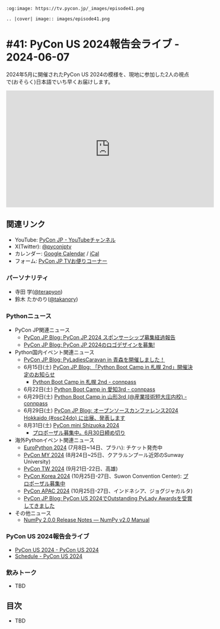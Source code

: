 ```{eval-rst}
:og:image: https://tv.pycon.jp/_images/episode41.png

.. |cover| image:: images/episode41.png
```

# #41: PyCon US 2024報告会ライブ - 2024-06-07

2024年5月に開催されたPyCon US 2024の模様を、現地に参加した2人の視点で(おそらく)日本語でいち早くお届けします。

<iframe width="560" height="315" src="https://www.youtube.com/embed/2wNirevfyuE?si=ZgYSz6y2uskstGbb" title="YouTube video player" frameborder="0" allow="accelerometer; autoplay; clipboard-write; encrypted-media; gyroscope; picture-in-picture; web-share" referrerpolicy="strict-origin-when-cross-origin" allowfullscreen></iframe>

## 関連リンク

* YouTube: [PyCon JP - YouTubeチャンネル](https://www.youtube.com/user/PyConJP)
* X(Twitter): [@pyconjptv](https://twitter.com/pyconjptv)
* カレンダー: [Google Calendar](https://calendar.google.com/calendar/embed?src=tv%40pycon.jp&ctz=Asia%2FTokyo&mode=AGENDA) / [iCal](https://calendar.google.com/calendar/ical/tv%40pycon.jp/public/basic.ics)
* フォーム: [PyCon JP TVお便りコーナー](https://docs.google.com/forms/d/e/1FAIpQLSfvL4cKteAaG_czTXjofR83owyjXekG9GNDGC6-jRZCb_2HRw/viewform)

### パーソナリティ

* 寺田 学([@terapyon](https://twitter.com))
* 鈴木 たかのり([@takanory](https://twitter.com/takanory))

### Pythonニュース

* PyCon JP関連ニュース
  * [PyCon JP Blog: PyCon JP 2024 スポンサーシップ募集経過報告](https://pyconjp.blogspot.com/2024/05/pyconjp2024-sponsorship-result.html)
  * [PyCon JP Blog: PyCon JP 2024のロゴデザインを募集!](https://pyconjp.blogspot.com/2024/05/pycon-jp-2024.html)
* Python国内イベント関連ニュース
  * [PyCon JP Blog: PyLadiesCaravan in 青森を開催しました！](https://pyconjp.blogspot.com/2024/05/pyladies-caravan-aomori.html)
  * 6月15日(土) [PyCon JP Blog: 「Python Boot Camp in 札幌 2nd」開催決定のお知らせ](https://pyconjp.blogspot.com/2024/06/python-boot-camp-in-sapporo-2nd.html)
    * [Python Boot Camp in 札幌 2nd - connpass](https://pyconjp.connpass.com/event/317828/)
  * 6月22日(土) [Python Boot Camp in 愛知3rd - connpass](https://pyconjp.connpass.com/event/318286/)
  * 6月29日(土) [Python Boot Camp in 山形3rd (@産業技術短大庄内校) - connpass](https://pyconjp.connpass.com/event/317636/)
  * 6月29日(土) [PyCon JP Blog: オープンソースカンファレンス2024 Hokkaido (#osc24do) に出展、発表します](https://pyconjp.blogspot.com/2024/06/pycamp-caravan-osc-2024-hokkaido.html)
  * 8月31日(土) [PyCon mini Shizuoka 2024](https://shizuoka.pycon.jp/)
    * [プロポーザル募集中。6月30日締め切り](https://shizuoka.pycon.jp/2024/article/1)
* 海外Pythonイベント関連ニュース
  * [EuroPython 2024](https://ep2024.europython.eu/) (7月8日~14日、プラハ): チケット発売中
  * [PyCon MY 2024](https://pycon.my/) (8月24日~25日、クアラルンプール近郊のSunway University)
  * [PyCon TW 2024](https://tw.pycon.org/2024/en-us) (9月21日-22日、高雄)
  * [PyCon Korea 2024](https://2024.pycon.kr/) (10月25日-27日、Suwon Convention Center): [プロポーザル募集中](https://twitter.com/PyConKR/status/1785871173680877572)
  * [PyCon APAC 2024](https://2024-apac.pycon.id/) (10月25日-27日、インドネシア、ジョグジャカルタ)
  * [PyCon JP Blog: PyCon US 2024でOutstanding PyLady Awardsを受賞してきました](https://pyconjp.blogspot.com/2024/06/pycon-us-2024outstanding-pylady-awards.html)
* その他ニュース
  * [NumPy 2.0.0 Release Notes — NumPy v2.0 Manual](https://numpy.org/doc/stable/release/2.0.0-notes.html)

### PyCon US 2024報告会ライブ

* [PyCon US 2024 - PyCon US 2024](https://us.pycon.org/2024/)
* [Schedule - PyCon US 2024](https://us.pycon.org/2024/schedule/)

### 飲みトーク

* TBD

## 目次

* TBD

